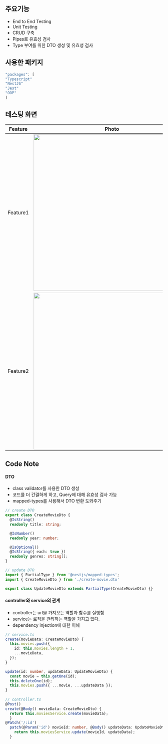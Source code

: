 ## 주요기능

- End to End Testing
- Unit Testing
- CRUD 구축
- Pipes로 유효성 검사
- Type 부여를 위한 DTO 생성 및 유효성 검사

## 사용한 패키지

~~~ts
"packages": [
"Typescript"
"NestJS"
"Jest"
"OOP"
]
~~~

## 테스팅 화면 


|Feature|Photo|Description|
|--|--|--|
|Feature1|<img src="https://user-images.githubusercontent.com/60862525/111949914-e01ccf00-8b24-11eb-87fc-a053b6e37364.png" width=500/>|Unit Test|
|Feature2|<img src="https://user-images.githubusercontent.com/60862525/111950105-2d993c00-8b25-11eb-8e50-f93f63ff6bd9.png" width=500/>|End To End(e2e) Test|

## Code Note

#### DTO
- class validator를 사용한 DTO 생성
- 코드를 더 간결하게 하고, Query에 대해 유효성 검사 가능
- mapped-types를 사용해서 DTO 변환 도와주기

~~~ts
// create DTO
export class CreateMovieDto {
  @IsString()
  readonly title: string;

  @IsNumber()
  readonly year: number;

  @IsOptional()
  @IsString({ each: true })
  readonly genres: string[];
}

// update DTO
import { PartialType } from '@nestjs/mapped-types';
import { CreateMovieDto } from './create-movie.dto'

export class UpdateMovieDto extends PartialType(CreateMovieDto) {}
~~~

#### controller와 service의 관계
- controller는 url을 가져오는 역할과 함수를 실행함
- service는 로직을 관리하는 역할을 가지고 있다.
- dependency injection에 대한 이해

~~~ts
// service.ts
create(movieData: CreateMovieDto) {
  this.movies.push({
    id: this.movies.length + 1,
    ...movieData,
  });
}

update(id: number, updateData: UpdateMovieDto) {
  const movie = this.getOne(id);
  this.deleteOne(id);
  this.movies.push({ ...movie, ...updateData });
}
  
// controller.ts
@Post()
create(@Body() movieData: CreateMovieDto) {
  return this.moviesService.create(movieData);
  }
@Patch('/:id')
  patch(@Param('id') movieId: number, @Body() updateData: UpdateMovieDto) {
    return this.moviesService.update(movieId, updateData);
  }
~~~

